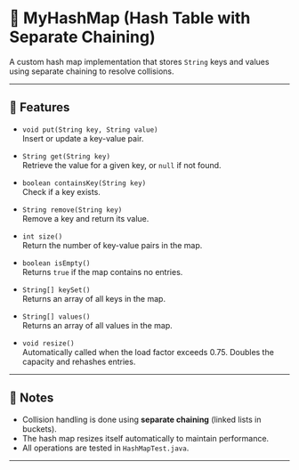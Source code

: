 # 🧠 MyHashMap (Hash Table with Separate Chaining)

A custom hash map implementation that stores `String` keys and values using separate chaining to resolve collisions.

---

## 🔧 Features

- `void put(String key, String value)`  
  Insert or update a key-value pair.

- `String get(String key)`  
  Retrieve the value for a given key, or `null` if not found.

- `boolean containsKey(String key)`  
  Check if a key exists.

- `String remove(String key)`  
  Remove a key and return its value.

- `int size()`  
  Return the number of key-value pairs in the map.

- `boolean isEmpty()`  
  Returns `true` if the map contains no entries.

- `String[] keySet()`  
  Returns an array of all keys in the map.

- `String[] values()`  
  Returns an array of all values in the map.

- `void resize()`  
  Automatically called when the load factor exceeds 0.75. Doubles the capacity and rehashes entries.

---

## 📌 Notes

- Collision handling is done using **separate chaining** (linked lists in buckets).
- The hash map resizes itself automatically to maintain performance.
- All operations are tested in `HashMapTest.java`.

---